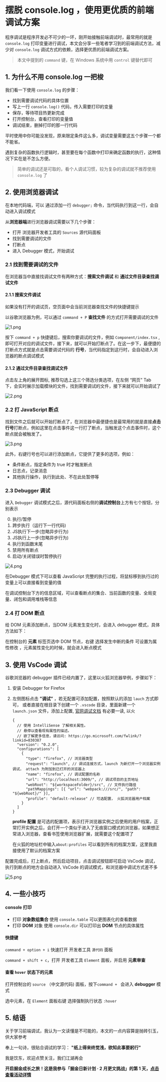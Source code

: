 # 摆脱 console.log ，使用更优质的前端调试方案

程序调试是程序开发必不可少的一环，刚开始接触前端调试时，最常用的就是 `console.log` 打印变量进行调试，本文会分享一些笔者学习到的前端调试方法，减少对 `console.log` 调试方式的依赖，选择更优质的前端调试方案。

> 本文中提到的 `command` 键，在 Windows 系统中用 `control` 键替代即可

## 1. 为什么不用 console.log 一把梭

我们看一下使用 `console.log` 的步骤：

-   找到需要调试代码的具体位置
-   写上一行 `console.log()` 代码，传入需要打印的变量
-   保存，等待项目热更新完成
-   打开控制台，查看打印的变量值
-   调试结束，删掉打印的那一行代码

平时使用中你可能没发现，原来限定条件这么多，调试变量需要这五个步骤一个都不能省。

遇到复杂的函数执行逻辑时，甚至要在每个函数中打印来确定函数的执行，这种情况下实在是不怎么方便。

> 简单的调试还是可取的，看个人调试习惯，较为复杂的调试就不推荐使用 `console.log` 了

## 2. 使用浏览器调试

在本地代码端，可以 通过添加一行 `debugger;` 命令，当代码执行到这一行，会自动进入调试模式

从**浏览器端**进行浏览器调试需要以下几个步骤：

-   打开 浏览器开发者工具的 `Sources` 源代码面板
-   找到需要调试的文件
-   打断点
-   进入 Debugger 模式，开始调试

### 2.1 找到需要调试的文件

在浏览器当中直接找调试文件有两种方式：**搜索文件调试** 和 **通过文件目录查找调试文件**

#### 2.1.1 搜索文件调试

如果没有打开的调试页，空页面中会当前浏览器查找文件的快捷键提示

以谷歌浏览器为例，可以通过 `command + P` **查找文件** 的方式打开需要调试的文件


![1.png](assets/c79ebba84c74475693f7bb794ca52f32~tplv-k3u1fbpfcp-watermark-20230203100727368.png)

按下 `command + p` 快捷键后，搜索你要调试的文件，例如 `Component/index.tsx` , 即可打开对应的调试文件，接下来，就可以开始打断点了。在这一步下，最便捷的打断点方式就是点击需要调试代码的 **行号**，当代码指定到这行时，会自动进入浏览器的断点调试模式

#### 2.1.2 通过文件目录查找调试文件

点击左上角的展开图标, 推荐勾选上这三个筛选分类选项，在左侧 “网页” Tab 下，会实时展示加载模块的文件，找到需要调试的文件，接下来就可以开始调试了

![2.png](assets/ea00c985178f4afdb4be7bc5e9c06d9c~tplv-k3u1fbpfcp-watermark-20230203100727213.png)


### 2.2 打 JavaScript 断点

找到文件之后就可以开始打断点了，在浏览器中最便捷也是最常用的就是直接**点击行号**打断点，例如这里在点击事件这一行打了断点，当触发这个点击事件时，这个断点就会被触发了。


![3.png](assets/f64bb0278c3c462aa5e9f7ee26b6107a~tplv-k3u1fbpfcp-watermark-20230203100727206.png)

此外，右键行号也可以进行添加断点，它提供了更多的选项，例如：

-   条件断点，指定条件为 true 时才触发断点
-   日志点，记录消息
-   其他执行操作，执行到此处、不在此处暂停等

### 2.3 **Debugger** 调试

进入 `Debugger` 调试模式之后，源代码面板右侧的**调试控制台**上方有七个按钮，分别表示

0.  执行/暂停
0.  跨步执行（运行下一行代码)
0.  JS执行下一步(忽略异步行为)
0.  JS执行上一步(忽略异步行为)
0.  执行到函数末尾
0.  禁用所有断点
0.  启动/关闭错误时暂停执行


![4.png](assets/9950d735053a412eb6314cdf52f1a7c2~tplv-k3u1fbpfcp-watermark-20230203100727295.png)

在Debugger 模式下可以查看 JavaScript 完整的执行过程，将鼠标移到执行过的变量上可以直接看到变量的值

在调试控制台下方的信息区域，可以查看断点的集合、当前函数的变量、全局变量、闭包和调用堆栈等信息

### 2.4 打 DOM 断点

给 DOM 元素添加断点，当DOM 元素发生变化时，会进入 debugger 模式，具体方法如下：

在控制台的 **元素** 标签页选中 DOM 节点，右键 选择发生中断的条件 可设置为属性修改 ，元素属性变化的时候，就会进入断点模式

## 3. 使用 VsCode 调试

谷歌浏览器的 debugger 插件已经内置了，这里以火狐浏览器举例，步骤如下：

1.  安装 Debugger for Firefox

2.  左侧图标点击 **”调试”** ，若无配置可添加配置，按照默认的添加 `lauch` 方式即可， 或者直接在根目录下创建一个 `.vscode` 目录，里面新建一个 `launch.json` 文件，添加上配置, [官网调试文档]() 有必要一读, 以火
    ```
    {
      // 使用 IntelliSense 了解相关属性。 
      // 悬停以查看现有属性的描述。
      // 欲了解更多信息，请访问: https://go.microsoft.com/fwlink/?linkid=830387
      "version": "0.2.0",
      "configurations": [
        {
          "type": "firefox", // 浏览器类型
          "request": "launch", // 调试连接方式，launch 为新打开一个浏览器实例调试， attach 为附加到已打开的浏览器上
          "name": "firefox", // 调试配置的名称
          "url": "http://localhost:3009/", // 调试项目的主页地址
          "webRoot": "${workspaceFolder}/src", // 文件执行路径
          "pathMappings": [{ "url": "webpack:///src/", "path": "${webRoot}/" }],
          "profile": "default-release" // 可选配置， 火狐浏览器用户档案
        }
      ]
    }
    
    ```

    **profile 配置** 是可选的配置项，表示打开浏览器实例之后使用的用户档案，正常打开实例之后，会打开一个类似于进入了无痕窗口模式的浏览器，如果想正常进入浏览器，查看书签使用浏览器扩展，就需要这个配置项了

    在火狐的地址栏中输入`about:profiles` 可以看到所有的档案方案，这里我直接使用了默认的档案方案

配置完成后，打上断点，然后启动项目，点击调试按钮即可启动 VsCode 调试，执行到断点的地方会自动进入 VsCode 的调试模式，和浏览器中调试方式差不多


![5.png](assets/b1450c9b0b524c1cb534efc79e40d703~tplv-k3u1fbpfcp-watermark-20230203100727199.png)

## 4. 一些小技巧

#### console 打印

-   打印 **对象数组集合** 使用 `console.table` 可以更图表化的查看数据
-   打印 **DOM** 对象 使用 `console.dir` 可以打印出 **DOM** 节点的具体属性

#### 快捷键

`command + option + i` 快速打开 开发者工具 `源代码` 面板

`command + shift + c`，打开 开发者工具 `Element` 面板，并启用 **元素审查**

#### 查看 `hover` 状态下的元素

打开控制台的 `source` （中文源代码) 面板，按下`command + ` 会进入 **debugger** 模式

选中元素，在 `Element` 面板右键 选择强制执行状态 `:hover`

## 5. 结语

关于学习前端调试，我认为一文读懂是不可能的，本文的一点内容算是抛砖引玉，供大家参考

奉上一句诗，很贴合调试的学习： **"纸上得来终觉浅，欲知此事要躬行"**

我是饮东，欢迎点赞关注，我们江湖再会

**开启掘金成长之旅！这是我参与「掘金日新计划 · 2 月更文挑战」的第 1 天，[点击查看活动详情](https://juejin.cn/post/7194721470063312933 "https://juejin.cn/post/7194721470063312933")**